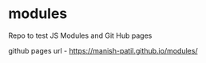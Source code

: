 # modules
Repo to test JS Modules and Git Hub pages

github pages url - https://manish-patil.github.io/modules/
